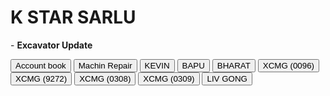 <!DOCTYPE html>
<html>

<head>
    <title></title>
</head>
<h1> K STAR SARLU </h1>
<body>
<p> - <b> Excavator  Update </b></p>
<button type="button">Account book</button>
<button type="button"> Machin Repair</button>
<button type="button"> KEVIN </button>
<button type="button">BAPU</button>
<button type="button">BHARAT</button>
<button type="button">XCMG (0096)</button>
<button type="button">XCMG (9272)</button>
<button type="button">XCMG (0308) </button>
<button type="button">XCMG (0309)</button>
<button type="button">LIV GONG</button>

</body>

</html>
